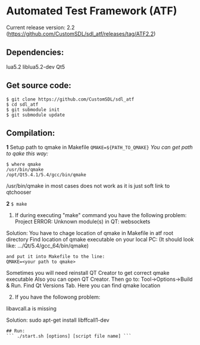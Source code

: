 # Automated Test Framework (ATF)
Current release version: 2.2 (https://github.com/CustomSDL/sdl_atf/releases/tag/ATF2.2)

## Dependencies:
lua5.2
liblua5.2-dev
Qt5

## Get source code:
```
$ git clone https://github.com/CustomSDL/sdl_atf
$ cd sdl_atf
$ git submodule init
$ git submodule update
```
## Compilation:
**1**  Setup path to qmake in Makefile ``` QMAKE=${PATH_TO_QMAKE} ``` *You can get path to qake this way:*
```
$ where qmake
/usr/bin/qmake
/opt/Qt5.4.1/5.4/gcc/bin/qmake
```
/usr/bin/qmake in most cases does not work as it is just soft link to qtchooser

**2**  ```$ make```

 1) If during executing "make" command you have the following problem:
   Project ERROR: Unknown module(s) in QT: websockets

   Solution:
    You have to chage location of qmake in Makefile in atf root directory
    Find location of qmake executable on your local PC:
    (It should look like: .../Qt/5.4/gcc_64/bin/qmake)

    and put it into Makefile to the line:
    QMAKE=<your path to qmake>
   Sometimes you will need reinstall QT Creator to get correct qmake executable
   Also you can open QT Creator. Then go to: Tool->Options->Build & Run. Find Qt Versions Tab.
   Here you can find qmake location

 2) If you have the followong problem:

   libavcall.a is missing

   Solution: sudo apt-get install libffcall1-dev

```
## Run:
``` ./start.sh [options] [script file name] ```
